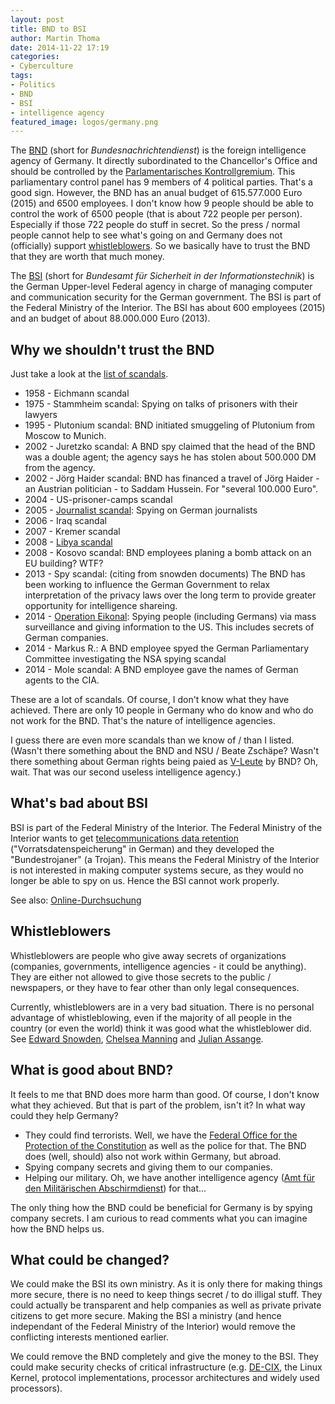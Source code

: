 ```yaml
---
layout: post
title: BND to BSI
author: Martin Thoma
date: 2014-11-22 17:19
categories:
- Cyberculture
tags:
- Politics
- BND
- BSI
- intelligence agency
featured_image: logos/germany.png
---
```

The [BND](https://en.wikipedia.org/wiki/Bundesnachrichtendienst) (short for
*Bundesnachrichtendienst*) is the foreign intelligence agency of
Germany. It directly subordinated to the Chancellor's Office and should be
controlled by the [Parlamentarisches Kontrollgremium](https://de.wikipedia.org/wiki/Parlamentarisches_Kontrollgremium).
This parliamentary control panel has 9 members of 4 political parties. That's
a good sign. However, the BND has an anual budget of 615.577.000 Euro (2015)
and 6500 employees. I don't know how 9 people should be able to control the
work of 6500 people (that is about 722 people per person). Especially if those
722 people do stuff in secret. So the press / normal people cannot help to
see what's going on and Germany does not (officially) support
[whistleblowers](https://en.wikipedia.org/wiki/Whistleblower). So we basically
have to trust the BND that they are worth that much money.


The
[BSI](https://en.wikipedia.org/wiki/Federal_Office_for_Information_Security)
(short for *Bundesamt für Sicherheit in der Informationstechnik*)
is the German Upper-level Federal agency in charge of managing computer and
communication security for the German government. The BSI is part of the
Federal Ministry of the Interior. The BSI has about 600 employees (2015)
and an budget of about 88.000.000 Euro (2013).


## Why we shouldn't trust the BND

Just take a look at the [list of scandals](https://de.wikipedia.org/wiki/Bundesnachrichtendienst#Aff.C3.A4ren).

* 1958 - Eichmann scandal
* 1975 - Stammheim scandal: Spying on talks of prisoners with their lawyers
* 1995 - Plutonium scandal: BND initiated smuggeling of Plutonium from Moscow
  to Munich.
* 2002 - Juretzko scandal: A BND spy claimed that the head of the BND was a
  double agent; the agency says he has stolen about 500.000 DM from the agency.
* 2002 - Jörg Haider scandal: BND has financed a travel of Jörg Haider - an
  Austrian politician - to Saddam Hussein. For "several 100.000 Euro".
* 2004 - US-prisoner-camps scandal
* 2005 - [Journalist scandal](https://de.wikipedia.org/wiki/Journalisten-Skandal): Spying on German journalists
* 2006 - Iraq scandal
* 2007 - Kremer scandal
* 2008 - [Libya scandal](https://de.wikipedia.org/wiki/Libyen-Aff%C3%A4re_(Deutschland))
* 2008 - Kosovo scandal: BND employees planing a bomb attack on an EU building?
  WTF?
* 2013 - Spy scandal: (citing from snowden documents) The BND has been working
  to influence the German Government to relax interpretation of the privacy
  laws over the long term to provide greater opportunity for intelligence
  shareing.
* 2014 - [Operation Eikonal](https://de.wikipedia.org/wiki/NSA-Untersuchungsausschuss#Operation_Eikonal):
  Spying people (including Germans) via mass surveillance and giving
  information to the US. This includes secrets of German companies.
* 2014 - Markus R.: A BND employee spyed the German Parliamentary Committee
  investigating the NSA spying scandal
* 2014 - Mole scandal: A BND employee gave the names of German agents to the
  CIA.

These are a lot of scandals. Of course, I don't know what they have achieved.
There are only 10 people in Germany who do know and who do not work for the
BND. That's the nature of intelligence agencies.

I guess there are even more scandals than we know of / than I listed.
(Wasn't there something about the BND and NSU / Beate Zschäpe? Wasn't there
something about German rights being paied as [V-Leute](https://de.wikipedia.org/wiki/V-Person)
by BND? Oh, wait. That was our second useless intelligence agency.)


## What's bad about BSI

BSI is part of the Federal Ministry of the Interior. The Federal Ministry of
the Interior wants to get [telecommunications data retention](https://en.wikipedia.org/wiki/Telecommunications_data_retention) ("Vorratsdatenspeicherung" in German) and
they developed the "Bundestrojaner" (a Trojan). This means the Federal Ministry
of the Interior is not interested in making computer systems secure, as they
would no longer be able to spy on us. Hence the BSI cannot work properly.

See also: [Online-Durchsuchung](https://de.wikipedia.org/wiki/Online-Durchsuchung_(Deutschland))


## Whistleblowers

Whistleblowers are people who give away secrets of organizations (companies,
governments, intelligence agencies - it could be anything). They are either not
allowed to give those secrets to the public / newspapers, or they have to fear
other than only legal consequences.

Currently, whistleblowers are in a very bad situation. There is no personal
advantage of whistleblowing, even if the majority of all people in the country
(or even the world) think it was good what the whistleblower did. See
[Edward Snowden](https://en.wikipedia.org/wiki/Edward_Snowden),
[Chelsea Manning](https://en.wikipedia.org/wiki/Chelsea_Manning) and
[Julian Assange](https://en.wikipedia.org/wiki/Julian_Assange).


## What is good about BND?

It feels to me that BND does more harm than good. Of course, I don't know what
they achieved. But that is part of the problem, isn't it? In what way could
they help Germany?

* They could find terrorists. Well, we have the [Federal Office for the Protection of the Constitution](https://en.wikipedia.org/wiki/Federal_Office_for_the_Protection_of_the_Constitution) as
  well as the police for that. The BND does (well, should) also not work within
  Germany, but abroad.
* Spying company secrets and giving them to our companies.
* Helping our military. Oh, we have another intelligence agency
  ([Amt für den Militärischen Abschirmdienst](https://de.wikipedia.org/wiki/Amt_f%C3%BCr_den_Milit%C3%A4rischen_Abschirmdienst))
  for that...

The only thing how the BND could be beneficial for Germany is by spying company
secrets. I am curious to read comments what you can imagine how the BND helps
us.


## What could be changed?

We could make the BSI its own ministry. As it is only there for making things
more secure, there is no need to keep things secret / to do illigal stuff. They
could actually be transparent and help companies as well as private private
citizens to get more secure. Making the BSI a ministry (and hence independant
of the Federal Ministry of the Interior) would remove the conflicting interests
mentioned earlier.

We could remove the BND completely and give the money to the BSI. They could
make security checks of critical infrastructure (e.g. [DE-CIX](https://en.wikipedia.org/wiki/Deutscher_Commercial_Internet_Exchange), the Linux Kernel, protocol
implementations, processor architectures and widely used processors).